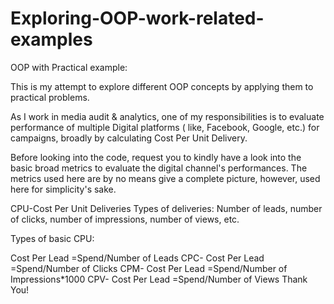 # Exploring-OOP-work-related-examples

OOP with Practical example:

This is my attempt to explore different OOP concepts by applying them to practical problems.

As I work in media audit & analytics, one of my responsibilities is to evaluate performance of multiple Digital platforms ( like, Facebook, Google, etc.) for campaigns, broadly by calculating Cost Per Unit Delivery.

Before looking into the code, request you to kindly have a look into the basic broad metrics to evaluate the digital channel's performances. The metrics used here are by no means give a complete picture, however, used here for simplicity's sake.

CPU-Cost Per Unit Deliveries Types of deliveries: Number of leads, number of clicks, number of impressions, number of views, etc.

Types of basic CPU:

Cost Per Lead =Spend/Number of Leads
CPC- Cost Per Lead =Spend/Number of Clicks
CPM- Cost Per Lead =Spend/Number of Impressions*1000
CPV- Cost Per Lead =Spend/Number of Views
Thank You!
